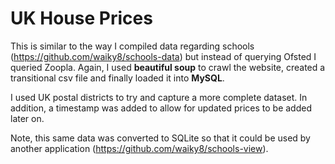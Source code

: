 # UK House Prices
This is similar to the way I compiled data regarding schools (https://github.com/waiky8/schools-data) but instead of querying Ofsted I queried Zoopla.
Again, I used **beautiful soup** to crawl the website, created a transitional csv file and finally loaded it into **MySQL**.

I used UK postal districts to try and capture a more complete dataset. In addition, a timestamp was added to allow for updated prices to be added later on. 

Note, this same data was converted to SQLite so that it could be used by another application (https://github.com/waiky8/schools-view).

